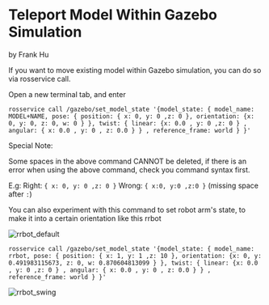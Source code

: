# Teleport Model Within Gazebo Simulation

by Frank Hu

If you want to move existing model within Gazebo simulation, you can do so via rosservice call.

Open a new terminal tab, and enter

```
rosservice call /gazebo/set_model_state '{model_state: { model_name: MODEL+NAME, pose: { position: { x: 0, y: 0 ,z: 0 }, orientation: {x: 0, y: 0, z: 0, w: 0 } }, twist: { linear: {x: 0.0 , y: 0 ,z: 0 } , angular: { x: 0.0 , y: 0 , z: 0.0 } } , reference_frame: world } }'
```

Special Note:

Some spaces in the above command CANNOT be deleted, if there is an error when using the above command, check you command syntax first.

E.g: Right: `{ x: 0, y: 0 ,z: 0 }` Wrong:  `{ x:0, y:0 ,z:0 }` (missing space after `:`)

You can also experiment with this command to set robot arm's state, to make it into a certain orientation like this rrbot

![rrbot_default](https://raw.githubusercontent.com/osrf/gazebo_tutorials/master/ros_comm/Coke_Can.png)

`rosservice call /gazebo/set_model_state '{model_state: { model_name: rrbot, pose: { position: { x: 1, y: 1 ,z: 10 }, orientation: {x: 0, y: 0.491983115673, z: 0, w: 0.870604813099 } }, twist: { linear: {x: 0.0 , y: 0 ,z: 0 } , angular: { x: 0.0 , y: 0 , z: 0.0 } } , reference_frame: world } }'`

![rrbot_swing](https://raw.githubusercontent.com/osrf/gazebo_tutorials/master/ros_comm/Coke_Can_Flying.png)
